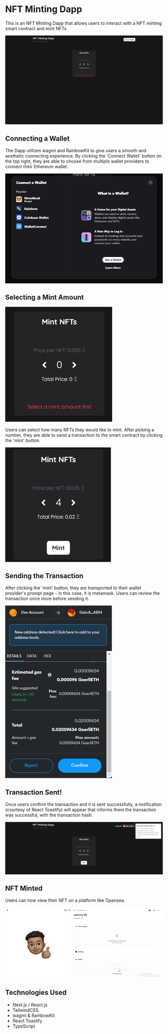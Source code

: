 # NFT Minting Dapp

This is an NFT Minting Dapp that allows users to interact with a NFT minting smart contract and mint NFTs.

![](./index.png)

## Connecting a Wallet
The Dapp utilizes wagmi and RainbowKit to give users a smooth and aesthetic connecting experience. By clicking the 'Connect Wallet' button on the top right, they are able to choose from multiple wallet providers to connect their Ethereum wallet.

![](./connect.png)

## Selecting a Mint Amount
![](./select.png)

Users can select how many NFTs they would like to mint. After picking a number, they are able to send a transaction to the smart contract by clicking the 'mint' button.

![](./mint.png)


## Sending the Transaction
After clicking the 'mint' button, they are transported to their wallet provider's prompt page - in this case, it is metamask. Users can review the transaction once more before sending it.

![](./metamask.png)

## Transaction Sent!
Once users confirm the transaction and it is sent successfully, a notification (courtesy of React Toastify) will appear that informs them the transaction was successful, with the transaction hash.

![](./minted.png)

## NFT Minted
Users can now view their NFT on a platform like Opensea.

![](./NFT.png)

## Technologies Used
- Next.js / React.js
- TailwindCSS
- wagmi & RainbowKit
- React Toastify
- TypeScript